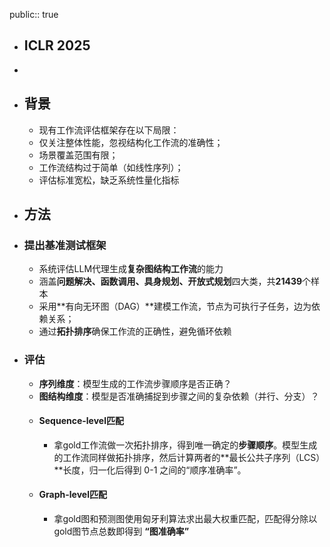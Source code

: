 public:: true

- ## ICLR 2025
-
- ## 背景
	- 现有工作流评估框架存在以下局限：
	- 仅关注整体性能，忽视结构化工作流的准确性；
	- 场景覆盖范围有限；
	- 工作流结构过于简单（如线性序列）；
	- 评估标准宽松，缺乏系统性量化指标
- ## 方法
- ### 提出基准测试框架
	- 系统评估LLM代理生成**复杂图结构工作流**的能力
	- 涵盖**问题解决、函数调用、具身规划、开放式规划**四大类，共**21439**个样本
	- 采用**有向无环图（DAG）**建模工作流，节点为可执行子任务，边为依赖关系；
	- 通过**拓扑排序**确保工作流的正确性，避免循环依赖
- ### 评估
	- **序列维度**：模型生成的工作流步骤顺序是否正确？
	- **图结构维度**：模型是否准确捕捉到步骤之间的复杂依赖（并行、分支）？
	- #### Sequence-level匹配
		- 拿gold工作流做一次拓扑排序，得到唯一确定的**步骤顺序**。模型生成的工作流同样做拓扑排序，然后计算两者的**最长公共子序列（LCS）**长度，归一化后得到 0-1 之间的“顺序准确率”。
	- #### Graph-level匹配
		- 拿gold图和预测图使用匈牙利算法求出最大权重匹配，匹配得分除以gold图节点总数即得到 **“图准确率”**